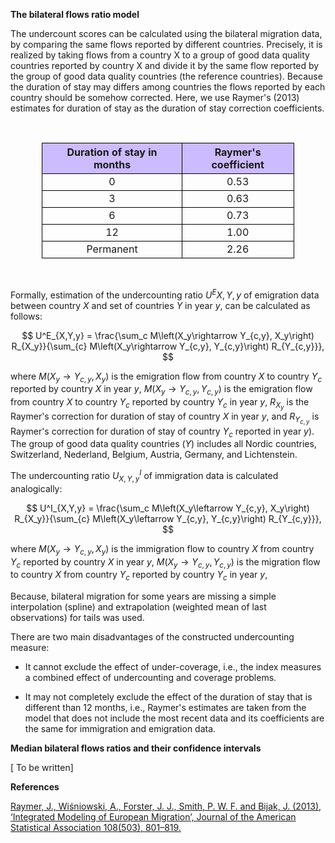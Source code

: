 **The bilateral flows ratio model**

The undercount scores can be calculated using the bilateral migration data, by comparing the same flows reported by different countries. Precisely, it is realized by taking flows from a country X to a group of good data quality countries reported by country X and divide it by the same flow reported by the group of good data quality countries (the reference countries). Because the duration of stay may differs among countries the flows reported by each country should be somehow corrected. Here, we use Raymer's (2013) estimates for duration of stay as the duration of stay correction coefficients.

<br>

<style>

th {
  border: 1px solid black;
  border-collapse: collapse;
  background-color: #CCBBFF;
  text-align: center;
}

td {
  border: 1px solid black;
  border-collapse: collapse;
}

tr:hover {background-color: #E0DDFF;}

table {
  border-collapse: collapse;
  width:80%;
}

</style>

<center>

|        Duration of stay in months       |        Raymer's coefficient     |
|:---------------------------------------:|:-------------------------------:|
|                     0                   |              0.53               |
|                     3                   |              0.63               |
|                     6                   |              0.73               |
|                    12                   |              1.00               |
|                Permanent                |              2.26               |

</center>
<br>

Formally, estimation of the undercounting ratio $U^E{X,Y,y}$ of emigration data between country $X$ and set of countries $Y$ in year $y$, can be calculated as follows:

$$
U^E_{X,Y,y} = \frac{\sum_c M\left(X_y\rightarrow Y_{c,y}, X_y\right) R_{X_y}}{\sum_{c} M\left(X_y\rightarrow Y_{c,y}, Y_{c,y}\right) R_{Y_{c,y}}},
$$


where $M\left(X_y\rightarrow Y_{c,y}, X_y\right)$ is the emigration flow from country $X$ to country $Y_c$ reported by country $X$ in year $y$, $M\left(X_y\rightarrow Y_{c,y}, Y_{c,y}\right)$ is the emigration flow from country $X$ to country $Y_c$ reported by country $Y_c$ in year $y$, $R_{X_y}$ is the Raymer's correction for duration of stay of country $X$ in year $y$, and $R_{Y_{c,y}}$ is Raymer's correction for duration of stay of country $Y_c$ reported in year $y$). The group of good data quality countries ($Y$) includes all Nordic countries, Switzerland, Nederland, Belgium, Austria, Germany, and Lichtenstein.


The undercounting ratio $U^I_{X,Y,y}$ of immigration data is calculated analogically:

$$
U^I_{X,Y,y} = \frac{\sum_c M\left(X_y\leftarrow Y_{c,y}, X_y\right) R_{X_y}}{\sum_{c} M\left(X_y\leftarrow Y_{c,y}, Y_{c,y}\right) R_{Y_{c,y}}},
$$

where $M\left(X_y\rightarrow Y_{c,y}, X_y\right)$ is the immigration flow to country $X$ from country $Y_c$ reported by country $X$ in year $y$, $M\left(X_y\rightarrow Y_{c,y}, Y_{c,y}\right)$ is the migration flow to country $X$ from country $Y_c$ reported by country $Y_c$ in year $y$,

Because, bilateral migration for some years are missing a simple interpolation (spline) and extrapolation (weighted mean of last observations) for tails was used. 

There are two main disadvantages of the constructed undercounting measure:

- It cannot exclude the effect of under-coverage, i.e., the index measures a combined effect of undercounting and coverage problems.

- It may not completely exclude the effect of the duration of stay that is different than 12 months, i.e., Raymer's estimates are taken from the model that does not include the most recent data and its coefficients are the same for immigration and emigration data.

**Median bilateral flows ratios and their confidence intervals**

[ To be written]

**References**

<a href="https://www.tandfonline.com/doi/abs/10.1080/01621459.2013.789435?journalCode=uasa20">Raymer, J., Wiśniowski, A., Forster, J. J., Smith, P. W. F. and Bijak, J. (2013), ‘Integrated Modeling of European Migration’, Journal of the American Statistical Association 108(503), 801–819.</a>

